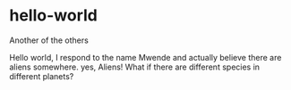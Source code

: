 # hello-world
Another of the others

Hello world,
I respond to the name Mwende and actually believe there are aliens somewhere. yes, Aliens!
What if there are different species in different planets?
